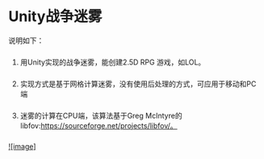 # Unity战争迷雾

说明如下：

###
1. 用Unity实现的战争迷雾，能创建2.5D RPG 游戏，如LOL。
###
2. 实现方式是基于网格计算迷雾，没有使用后处理的方式，可应用于移动和PC端
###
3. 迷雾的计算在CPU端，该算法基于Greg McIntyre的libfov:https://sourceforge.net/projects/libfov/。
###
[![image]](https://gitee.com/zhangyu123/Unity-WarFog.git/raw/master/Files/Img.png)
